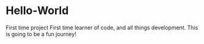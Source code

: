 # Hello-World

First time project
First time learner of code, and all things development.
This is going to be a fun journey!
